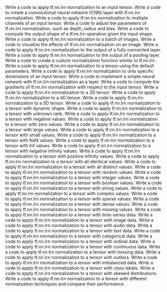 Write a code to apply tf.nn.lrn normalization to an input tensor.
Write a code to create a convolutional neural network (CNN) layer with tf.nn.lrn normalization.
Write a code to apply tf.nn.lrn normalization to multiple channels of an input tensor.
Write a code to adjust the parameters of tf.nn.lrn normalization, such as depth_radius and bias.
Write a code to compute the output shape of a tf.nn.lrn operation given the input shape.
Write a code to apply tf.nn.lrn normalization to a batch of images.
Write a code to visualize the effects of tf.nn.lrn normalization on an image.
Write a code to apply tf.nn.lrn normalization to the output of a fully connected layer.
Write a code to apply tf.nn.lrn normalization to the output of a pooling layer.
Write a code to create a custom normalization function similar to tf.nn.lrn.
Write a code to apply tf.nn.lrn normalization to a tensor using the default parameters.
Write a code to apply tf.nn.lrn normalization to only specific dimensions of an input tensor.
Write a code to implement a simple neural network with tf.nn.lrn normalization as a layer.
Write a code to compute the gradients of tf.nn.lrn normalization with respect to the input tensor.
Write a code to apply tf.nn.lrn normalization to a 3D tensor.
Write a code to apply tf.nn.lrn normalization to a 4D tensor.
Write a code to apply tf.nn.lrn normalization to a 5D tensor.
Write a code to apply tf.nn.lrn normalization to a tensor with dynamic shape.
Write a code to apply tf.nn.lrn normalization to a tensor with unknown rank.
Write a code to apply tf.nn.lrn normalization to a tensor with negative values.
Write a code to apply tf.nn.lrn normalization to a tensor with zero values.
Write a code to apply tf.nn.lrn normalization to a tensor with large values.
Write a code to apply tf.nn.lrn normalization to a tensor with small values.
Write a code to apply tf.nn.lrn normalization to a tensor with NaN values.
Write a code to apply tf.nn.lrn normalization to a tensor with Inf values.
Write a code to apply tf.nn.lrn normalization to a tensor with negative infinity values.
Write a code to apply tf.nn.lrn normalization to a tensor with positive infinity values.
Write a code to apply tf.nn.lrn normalization to a tensor with all identical values.
Write a code to apply tf.nn.lrn normalization to a tensor with all distinct values.
Write a code to apply tf.nn.lrn normalization to a tensor with random values.
Write a code to apply tf.nn.lrn normalization to a tensor with integer values.
Write a code to apply tf.nn.lrn normalization to a tensor with boolean values.
Write a code to apply tf.nn.lrn normalization to a tensor with string values.
Write a code to apply tf.nn.lrn normalization to a tensor with complex values.
Write a code to apply tf.nn.lrn normalization to a tensor with sparse values.
Write a code to apply tf.nn.lrn normalization to a tensor with dense values.
Write a code to apply tf.nn.lrn normalization to a tensor with missing values.
Write a code to apply tf.nn.lrn normalization to a tensor with time-series data.
Write a code to apply tf.nn.lrn normalization to a tensor with image data.
Write a code to apply tf.nn.lrn normalization to a tensor with audio data.
Write a code to apply tf.nn.lrn normalization to a tensor with text data.
Write a code to apply tf.nn.lrn normalization to a tensor with categorical data.
Write a code to apply tf.nn.lrn normalization to a tensor with ordinal data.
Write a code to apply tf.nn.lrn normalization to a tensor with continuous data.
Write a code to apply tf.nn.lrn normalization to a tensor with missing data.
Write a code to apply tf.nn.lrn normalization to a tensor with outliers.
Write a code to apply tf.nn.lrn normalization to a tensor with imbalanced data.
Write a code to apply tf.nn.lrn normalization to a tensor with class labels.
Write a code to apply tf.nn.lrn normalization to a tensor with skewed distributions.
Write a code to apply tf.nn.lrn normalization to a tensor with different normalization techniques and compare their performance.